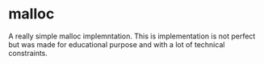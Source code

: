 # malloc

A really simple malloc implemntation.
This is implementation is not perfect but was made for educational purpose and with a lot of technical constraints.
